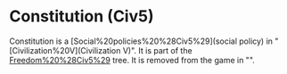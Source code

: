 # Constitution (Civ5)

Constitution is a [Social%20policies%20%28Civ5%29](social policy) in "[Civilization%20V](Civilization V)". It is part of the [Freedom%20%28Civ5%29](Freedom) tree. It is removed from the game in "".